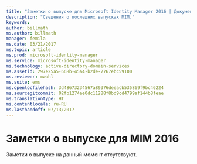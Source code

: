```yaml
---
title: "Заметки о выпуске для Microsoft Identity Manager 2016 | Документация Майкрософт"
description: "Сведения о последних выпусках MIM."
keywords: 
author: billmath
ms.author: billmath
manager: femila
ms.date: 03/21/2017
ms.topic: article
ms.prod: microsoft-identity-manager
ms.service: microsoft-identity-manager
ms.technology: active-directory-domain-services
ms.assetid: 297e25a5-668b-45a4-b2de-7767ebc59100
ms.reviewer: mwahl
ms.suite: ems
ms.openlocfilehash: 3d48673234567a89376deeacb535869f9bc46224
ms.sourcegitcommit: 02fb1274ae0dc11288f8bd9cd4799af144b8feae
ms.translationtype: HT
ms.contentlocale: ru-RU
ms.lasthandoff: 07/13/2017
---
```

# Заметки о выпуске для MIM 2016
<a id="release-notes-for-mim-2016" class="xliff"></a>
Заметки о выпуске на данный момент отсутствуют.
